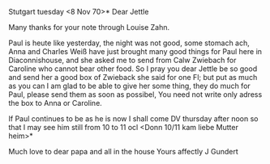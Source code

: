  Stutgart tuesday <8 Nov 70>*
Dear Jettle

Many thanks for your note through Louise Zahn.

Paul is heute like yesterday, the night was not good, some stomach ach, Anna and Charles Weiß have just brought many good things for Paul here in Diaconnishouse, and she asked me to send from Calw Zwiebach for Caroline who cannot bear other food. So I pray you dear Jettle be so good and send her a good box of Zwieback she said for one Fl; but put as much as you can I am glad to be able to give her some thing, they do much for Paul, please send them as soon as possibel, You need not write only adress the box to Anna or Caroline.

If Paul continues to be as he is now I shall come DV thursday after noon so that I may see him still from 10 to 11 ocl <Donn 10/11 kam liebe Mutter heim>*

Much love to dear papa and all in the house
 Yours affectly
 J Gundert
